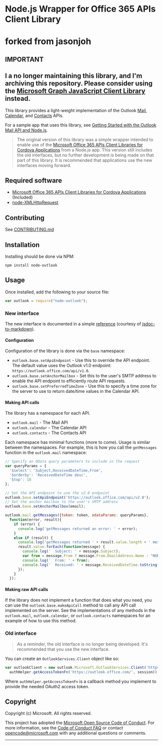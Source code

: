 # Node.js Wrapper for Office 365 APIs Client Library
# forked from jasonjoh

## IMPORTANT

## I a no longer maintaining this library, and I'm archiving this repository. Please consider using the [Microsoft Graph JavaScript Client Library](https://github.com/microsoftgraph/msgraph-sdk-javascript) instead.

This library provides a light-weight implementation of the Outlook [Mail](https://msdn.microsoft.com/office/office365/APi/mail-rest-operations), [Calendar](https://msdn.microsoft.com/office/office365/APi/calendar-rest-operations), and [Contacts](https://msdn.microsoft.com/office/office365/APi/contacts-rest-operations) APIs.

For a sample app that uses this library, see [Getting Started with the Outlook Mail API and Node.js](https://github.com/jasonjoh/node-tutorial).

> The original version of this library was a simple wrapper intended to enable use of the [Microsoft Office 365 APIs Client Libraries for Cordova Applications](https://www.nuget.org/packages/Microsoft.Office365.ClientLib.JS/) from a Node.js app. This version still includes the old interfaces, but no further development is being made on that part of this library. It is recommended that applications use the new interfaces moving forward.

## Required software

- [Microsoft Office 365 APIs Client Libraries for Cordova Applications](https://www.nuget.org/packages/Microsoft.Office365.ClientLib.JS/) (Included)
- [node-XMLHttpRequest](https://github.com/driverdan/node-XMLHttpRequest)

## Contributing

See [CONTRIBUTING.md](CONTRIBUTING.md)

## Installation

Installing should be done via NPM:

```Shell
npm install node-outlook
```

## Usage

Once installed, add the following to your source file:

```js
var outlook = require("node-outlook");
```

### New interface

The new interface is documented in a simple [reference](reference/node-outlook.md) (courtesy of [jsdoc-to-markdown](https://github.com/jsdoc2md/jsdoc-to-markdown)).

#### Configuration

Configuration of the library is done via the `base` namespace:

- `outlook.base.setApiEndpoint` - Use this to override the API endpoint. The default value uses the Outlook v1.0 endpoint: `https://outlook.office.com/api/v1.0`.
- `outlook.base.setAnchorMailbox` - Set this to the user's SMTP address to enable the API endpoint to efficiently route API requests.
- `outlook.base.setPreferredTimeZone` - Use this to specify a time zone for the server to use to return date/time values in the Calendar API.

#### Making API calls

The library has a namespace for each API.

- `outlook.mail` - The Mail API
- `outlook.calendar` - The Calendar API
- `outlook.contacts` - The Contacts API

Each namespace has minimal functions (more to come). Usage is similar between the namespaces. For example, this is how you call the `getMessages` function in the `outlook.mail` namespace:

```js
// Specify an OData query parameters to include in the request
var queryParams = {
  '$select': 'Subject,ReceivedDateTime,From',
  '$orderby': 'ReceivedDateTime desc',
  '$top': 10
};

// Set the API endpoint to use the v2.0 endpoint
outlook.base.setApiEndpoint('https://outlook.office.com/api/v2.0');
// Set the anchor mailbox to the user's SMTP address
outlook.base.setAnchorMailbox(email);

outlook.mail.getMessages({token: token, odataParams: queryParams},
  function(error, result){
    if (error) {
      console.log('getMessages returned an error: ' + error);
    }
    else if (result) {
      console.log('getMessages returned ' + result.value.length + ' messages.');
      result.value.forEach(function(message) {
        console.log('  Subject: ' + message.Subject);
        var from = message.From ? message.From.EmailAddress.Name : "NONE";
        console.log('  From: ' + from);
        console.log('  Received: ' + message.ReceivedDateTime.toString());
      });
    }
  });
```

#### Making raw API calls

If the library does not implement a function that does what you need, you can use the `outlook.base.makeApiCall` method to call any API call implemented on the server. See the implementations of any methods in the `outlook.mail`, `outlook.calendar`, or `outlook.contacts` namespaces for an example of how to use this method.

### Old interface

> As a reminder, the old interface is no longer being developed. It's recommended that you use the new interface.

You can create an `OutlookServices.Client` object like so:

```js
var outlookClient = new outlook.Microsoft.OutlookServices.Client('https://outlook.office.com/api/v2.0',
  authHelper.getAccessTokenFn('https://outlook.office.com/', session));
```

Where `authHelper.getAccessTokenFn` is a callback method you implement to provide the needed OAuth2 access token.

## Copyright

Copyright (c) Microsoft. All rights reserved.

This project has adopted the [Microsoft Open Source Code of Conduct](https://opensource.microsoft.com/codeofconduct/). For more information, see the [Code of Conduct FAQ](https://opensource.microsoft.com/codeofconduct/faq/) or contact [opencode@microsoft.com](mailto:opencode@microsoft.com) with any additional questions or comments.

----------
